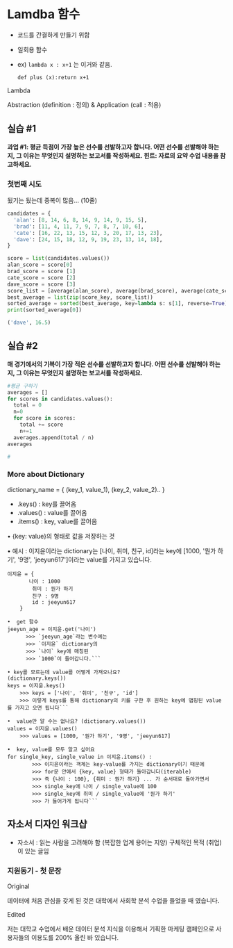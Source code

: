 # Lamdba 함수
- 코드를 간결하게 만들기 위함

- 일회용 함수

- ex) `lambda x : x+1` 는 이거와 같음.

  ```pythton
  def plus (x):return x+1
  ```

Lambda

Abstraction (definition : 정의) & Application (call : 적용)



## 실습 #1 

**과업 #1: 평균 득점이 가장 높은 선수를 선발하고자 합니다. 어떤 선수를 선발해야 하는지, 그 이유는 무엇인지 설명하는 보고서를 작성하세요. 힌트: 자료의 요약 수업 내용을 참고하세요.**

### 첫번째 시도

됬기는 됬는데 중복이 많음... (10줄)

```python
candidates = {
  'alan': [8, 14, 6, 8, 14, 9, 14, 9, 15, 5],
  'brad': [11, 4, 11, 7, 9, 7, 8, 7, 10, 6],
  'cate': [16, 22, 13, 15, 12, 3, 20, 17, 13, 23],  
  'dave': [24, 15, 18, 12, 9, 19, 23, 13, 14, 18],
}

score = list(candidates.values())  
alan_score = score[0]
brad_score = score [1]
cate_score = score [2]
dave_score = score [3]
score_list = [average(alan_score), average(brad_score), average(cate_score), average(dave_score)]
best_average = list(zip(score_key, score_list))
sorted_average = sorted(best_average, key=lambda s: s[1], reverse=True)
print(sorted_average[0])

```

```python
('dave', 16.5)
```



## 실습 #2

**매 경기에서의 기복이 가장 적은 선수를 선발하고자 합니다. 어떤 선수를 선발해야 하는지, 그 이유는 무엇인지 설명하는 보고서를 작성하세요.**

```python
#평균 구하기
averages = []
for scores in candidates.values():
  total = 0 
  n=0
  for score in scores:
    total += score
    n+=1
  averages.append(total / n)
averages

#
```

### More about Dictionary

dictionary_name = { (key_1, value_1), (key_2, value_2).. }

- .keys() : key를 끌어옴
- .values() : value를 끌어옴
- .items() : key, value를 끌어옴

•  {key: value}의 형태로 값을 저장하는 것

• 예시 : 이지윤이라는 dictionary는 
[나이, 취미, 친구, id]라는 key에 
[1000, '뭔가 하기', '9명', 'jeeyun617']이라는 value를 가지고 있습니다.
```이지윤 = {
이지윤 = { 
       나이 : 1000
        취미 : 뭔가 하기
        친구 : 9명
        id : jeeyun617
    }

•  get 함수
jeeyun_age = 이지윤.get('나이')
      >>> `jeeyun_age`라는 변수에는
      >>> `이지윤` dictionary의
      >>> `나이` key에 매칭된
      >>> `1000`이 들어갑니다.```

• key를 모르는데 value를 어떻게 가져오나요? 
(dictionary.keys())
keys = 이지윤.keys()
    >>> keys = ['나이', '취미', '친구', 'id']
    >>> 이렇게 keys를 통해 dictionary의 키를 구한 후 원하는 key에 맵핑된 value를 가지고 오면 됩니다```

•  value만 알 수는 없나요? (dictionary.values())
values = 이지윤.values()
    >>> values = [1000, '뭔가 하기', '9명', 'jeeyun617]

•  key, value를 모두 알고 싶어요
for single_key, single_value in 이지윤.items() : 
        >>> 이지윤이라는 객체는 key-value를 가지는 dictionary이기 때문에
        >>> for문 안에서 {key, value} 형태가 돌아갑니다(iterable)
        >>> 즉 {나이 : 100}, {취미 : 뭔가 하기} ... 가 순서대로 돌아가면서
        >>> single_key에 나이 / single_value에 100
        >>> single_key에 취미 / single_value에 '뭔가 하기'
        >>> 가 들어가게 됩니다```
```



## 자소서 디자인 워크샵

- 자소서 : 읽는 사람을 고려해야 함 (복잡한 업계 용어는 지양) 구체적인 목적 (취업)이 있는 글임



### 지원동기 - 첫 문장

Original

데이터에 처음 관심을 갖게 된 것은 대학에서 사회학 분석 수업을 들었을 때 였습니다. 



Edited

저는 대학교 수업에서 배운 데이터 분석 지식을 이용해서 기획한 마케팅 캠페인으로 사용자들의 이용도를 200% 올린 바 있습니다.




